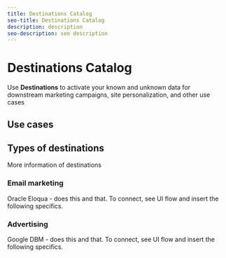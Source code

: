 ```yaml
---
title: Destinations Catalog
seo-title: Destinations Catalog
description: description
seo-description: seo description
---
```


# Destinations Catalog

Use **Destinations** to activate your known and unknown data for downstream marketing campaigns, site personalization, and other use cases

## Use cases

## Types of destinations

More information of destinations

### Email marketing

Oracle Eloqua - does this and that. To connect, see UI flow and insert the following specifics.

### Advertising 

Google DBM - does this and that. To connect, see UI flow and insert the following specifics.

